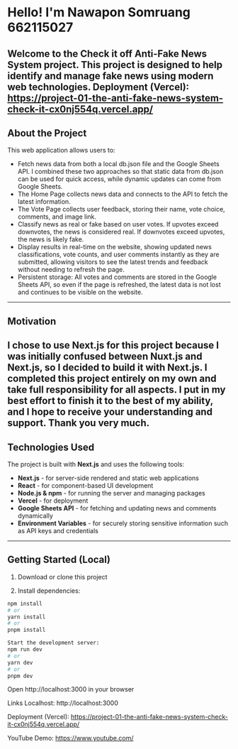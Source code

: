 # Hello! I'm Nawapon Somruang 662115027

Welcome to the **Check it off Anti-Fake News System** project. This project is designed to help identify and manage fake news using modern web technologies.
Deployment (Vercel): https://project-01-the-anti-fake-news-system-check-it-cx0nj554q.vercel.app/
---

## About the Project

This web application allows users to:

- Fetch news data from both a local db.json file and the Google Sheets API. I combined these two approaches so that static data from db.json can be used for quick access, while dynamic updates can come from Google Sheets.
- The Home Page collects news data and connects to the API to fetch the latest information.
- The Vote Page collects user feedback, storing their name, vote choice, comments, and image link.
- Classify news as real or fake based on user votes. If upvotes exceed downvotes, the news is considered real. If downvotes exceed upvotes, the news is likely fake.
- Display results in real-time on the website, showing updated news classifications, vote counts, and user comments instantly as they are submitted, allowing visitors to see the latest trends and feedback without needing to refresh the page.
- Persistent storage: All votes and comments are stored in the Google Sheets API, so even if the page is refreshed, the latest data is not lost and continues to be visible on the website.

---

## Motivation

I chose to use Next.js for this project because I was initially confused between Nuxt.js and Next.js, so I decided to build it with Next.js. I completed this project entirely on my own and take full responsibility for all aspects. I put in my best effort to finish it to the best of my ability, and I hope to receive your understanding and support. Thank you very much.
---

## Technologies Used

The project is built with **Next.js** and uses the following tools:

- **Next.js** - for server-side rendered and static web applications  
- **React** - for component-based UI development  
- **Node.js & npm** - for running the server and managing packages  
- **Vercel** - for deployment  
- **Google Sheets API** - for fetching and updating news and comments dynamically  
- **Environment Variables** - for securely storing sensitive information such as API keys and credentials

---

## Getting Started (Local)

1. Download or clone this project

2. Install dependencies:

```bash
npm install
# or
yarn install
# or
pnpm install
```

```bash
Start the development server:
npm run dev
# or
yarn dev
# or
pnpm dev
```

Open http://localhost:3000 in your browser

Links
Localhost: http://localhost:3000

Deployment (Vercel): https://project-01-the-anti-fake-news-system-check-it-cx0nj554q.vercel.app/

YouTube Demo: https://www.youtube.com/ <!-- replace with your actual video link -->
